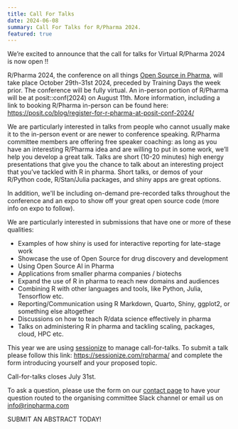 ```yaml
---
title: Call For Talks 
date: 2024-06-08
summary: Call For Talks for R/Pharma 2024.
featured: true
---
```


We’re excited to announce that the call for talks for Virtual R/Pharma 2024 is now open !!

R/Pharma 2024, the conference on all things [Open Source in Pharma](http://opensourceinpharma.com/), will take place October 29th-31st 2024, preceded by Training Days the week prior.  The conference will be fully virtual.  An in-person portion of R/Pharma will be at posit::conf(2024) on August 11th.  More information, including a link to booking R/Pharma in-person can be found here: https://posit.co/blog/register-for-r-pharma-at-posit-conf-2024/

We are particularly interested in talks from people who cannot usually make it to the in-person event or are newer to conference speaking. R/Pharma committee members are offering free speaker coaching: as long as you have an interesting R/Pharma idea and are willing to put in some work, we’ll help you develop a great talk. Talks are short (10-20 minutes) high energy presentations that give you the chance to talk about an interesting project that you’ve tackled with R in pharma. Short talks, or demos of your R/Python code, R/Stan/Julia packages, and shiny apps are great options.

In addition, we'll be including on-demand pre-recorded talks throughout the conference and an expo to show off your great open source code (more info on expo to follow).

We are particularly interested in submissions that have one or more of these qualities:

-  Examples of how shiny is used for interactive reporting for late-stage work
-  Showcase the use of Open Source for drug discovery and development
-  Using Open Source AI in Pharma
-  Applications from smaller pharma companies / biotechs
-  Expand the use of R in pharma to reach new domains and audiences
-  Combining R with other languages and tools, like Python, Julia, Tensorflow etc.
-  Reporting/Communication using R Markdown, Quarto, Shiny, ggplot2, or something else altogether
-  Discussions on how to teach R/data science effectively in pharma
-  Talks on administering R in pharma and tackling scaling, packages, cloud, HPC etc.

This year we are using [sessionize](https://sessionize.com/) to manage call-for-talks.  To submit a talk please follow this link: https://sessionize.com/rpharma/ and complete the form introducing yourself and your proposed topic.

Call-for-talks closes July 31st.

To ask a question, please use the form on our [contact page](https://rinpharma.com/contact/) to have your question routed to the organising committee Slack channel or email us on info@rinpharma.com

SUBMIT AN ABSTRACT TODAY!

